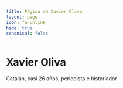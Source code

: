 ```yaml
---
title: Página de Xavier Oliva
layout: page
icon: fa-unlink
hide: true
canonical: false
---
```


# Xavier Oliva

Catalán, casi 26 años, periodista e historiador

